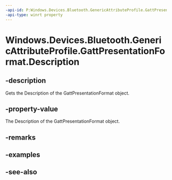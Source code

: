 ----api-id: P:Windows.Devices.Bluetooth.GenericAttributeProfile.GattPresentationFormat.Description
-api-type: winrt property
---<!-- Property syntaxpublic ushort Description { get; }--># Windows.Devices.Bluetooth.GenericAttributeProfile.GattPresentationFormat.Description## -descriptionGets the Description of the GattPresentationFormat object.## -property-valueThe Description of the GattPresentationFormat object.## -remarks## -examples## -see-also